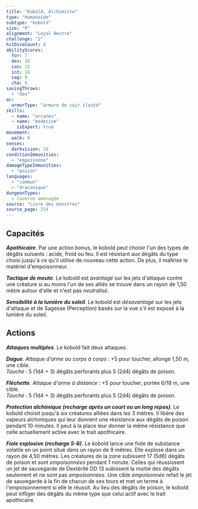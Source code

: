 ```yaml
---
title: "Kobold, Alchimiste"
type: "Humanoïde"
subtype: "kobold"
size: "P"
alignment: "Loyal Neutre"
challenge: "2"
hitDiceCount: 8
abilityScores:
  for: 7
  dex: 16
  con: 15
  int: 16
  sag: 9
  cha: 8
savingThrows: 
  - "dex"
ac: 
  armorType: "armure de cuir clouté"
skills: 
  - name: "arcanes"
  - name: "medecine"
    isExpert: true
movement: 
  walk: 9
senses: 
  darkvision: 18
conditionImmunities: 
  - "empoisonne"
damageTypeImmunities: 
  - "poison"
languages: 
  - "commun"
  - "draconique"
dungeonTypes:
  - Caverne aménagée
source: "Livre des monstres"
source_page: 254
---
```

## Capacités
_**Apothicaire**_. Par une action bonus, le kobold peut choisir l'un des types de dégâts suivants : acide, froid ou feu. Il est résistant aux dégâts du type choisi jusqu'à ce qu'il utilise de nouveau cette action. De plus, il maîtrise le matériel d'empoisonneur.

_**Tactique de meute**_. Le kobold est _avantagé_ sur les jets d'attaque contre une créature si au moins l'un de ses alliés se trouve dans un rayon de 1,50 mètre autour d'elle et n'est pas _neutralisé_.

_**Sensibilité à la lumière du soleil**_. Le kobold est _désavantagé_ sur les jets d'attaque et de Sagesse (Perception) basés sur la vue s'il est exposé à la lumière du soleil.

## Actions
_**Attaques multiples**_. Le kobold fait deux attaques.

_**Dague**_. _Attaque d'arme au corps à corps_ : +5 pour toucher, allonge 1,50 m, une cible.  
_Touché_ : 5 (1d4 + 3) dégâts perforants plus 5 (2d4) dégâts de poison.

_**Fléchette**_. _Attaque d'arme à distance_ : +5 pour toucher, portée 6/18 m, une cible.  
_Touché_ : 5 (1d4 + 3) dégâts perforants plus 5 (2d4) dégâts de poison.

_**Protection alchimique (recharge après un court ou un long repos)**_. Le kobold choisit jusqu'à six créatures alliées dans les 3 mètres. Il libère des vapeurs alchimiques qui leur donnent une résistance aux dégâts de poison pendant 10 minutes. Il peut à la place leur donner la même résistance que celle actuellement active avec le trait apothicaire.

_**Fiole explosive (recharge 5-6)**_. Le kobold lance une fiole de substance volatile en un point situé dans un rayon de 9 mètres. Elle explose dans un rayon de 4,50 mètres. Les créatures de la zone subissent 17 (5d6) dégâts de poison et sont _empoisonnées_ pendant 1 minute. Celles qui réussissent un jet de sauvegarde de Dextérité DD 13 subissent la moitié des dégâts seulement et ne sont pas _empoisonnées_. Une cible _empoisonnée_ refait le jet de sauvegarde à la fin de chacun de ses tours et met un terme à l'empoisonnement si elle le réussit. Au lieu des dégâts de poison, le kobold peut infliger des dégâts du même type que celui actif avec le trait apothicaire.
